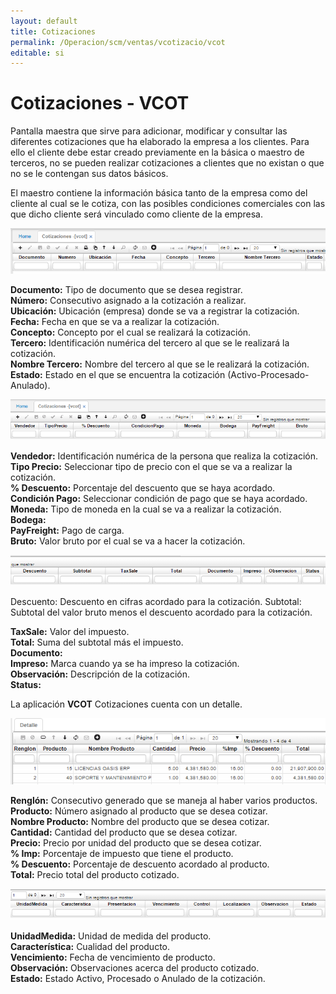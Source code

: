 ```yaml
---
layout: default
title: Cotizaciones
permalink: /Operacion/scm/ventas/vcotizacio/vcot
editable: si
---
```


# Cotizaciones - VCOT

Pantalla maestra que sirve para adicionar, modificar y consultar las diferentes cotizaciones que ha elaborado la empresa a los clientes. Para ello el cliente debe estar creado previamente en la básica o maestro de terceros, no se pueden realizar cotizaciones a clientes que no existan o que no se le contengan sus datos básicos.

El maestro contiene la información básica tanto de la empresa como del cliente al cual se le cotiza, con las posibles condiciones comerciales con las que dicho cliente será vinculado como cliente de la empresa.

![](vcot1.png)

**Documento:** Tipo de documento que se desea registrar.  
**Número:** Consecutivo asignado a la cotización a realizar.  
**Ubicación:** Ubicación (empresa) donde se va a registrar la cotización.  
**Fecha:** Fecha en que se va a realizar la cotización.  
**Concepto:** Concepto por el cual se realizará la cotización.  
**Tercero:** Identificación numérica del tercero al que se le realizará la cotización.  
**Nombre Tercero:** Nombre del tercero al que se le realizará la cotización.  
**Estado:** Estado en el que se encuentra la cotización (Activo-Procesado-Anulado).  

![](vcot2.png)

**Vendedor:** Identificación numérica de la persona que realiza la cotización.  
**Tipo Precio:** Seleccionar tipo de precio con el que se va a realizar la cotización.  
**% Descuento:** Porcentaje del descuento que se haya acordado.  
**Condición Pago:** Seleccionar condición de pago que se haya acordado.  
**Moneda:** Tipo de moneda en la cual se va a realizar la cotización.  
**Bodega:**  
**PayFreight:** Pago de carga.  
**Bruto:** Valor bruto por el cual se va a hacer la cotización.  


![](vcot3.png)

Descuento: Descuento en cifras acordado para la cotización. 
Subtotal: Subtotal del valor bruto menos el descuento acordado para la cotización.

**TaxSale:** Valor del impuesto.  
**Total:** Suma del subtotal más el impuesto.  
**Documento:**  
**Impreso:** Marca cuando ya se ha impreso la cotización.  
**Observación:** Descripción de la cotización.  
**Status:**  

La aplicación **VCOT** Cotizaciones cuenta con un detalle.

![](vcot4.png)

**Renglón:** Consecutivo generado que se maneja al haber varios productos.  
**Producto:** Número asignado al producto que se desea cotizar.  
**Nombre Producto:** Nombre del producto que se desea cotizar.  
**Cantidad:** Cantidad del producto que se desea cotizar.  
**Precio:** Precio por unidad del producto que se desea cotizar.  
**% Imp:** Porcentaje de impuesto que tiene el producto.  
**% Descuento:** Porcentaje de descuento acordado al producto.  
**Total:** Precio total del producto cotizado.  

![](vcot5.png)

**UnidadMedida:** Unidad de medida del producto.  
**Característica:** Cualidad del producto.  
**Vencimiento:** Fecha de vencimiento de producto.  
**Observación:** Observaciones acerca del producto cotizado.  
**Estado:** Estado Activo, Procesado o Anulado de la cotización.  


